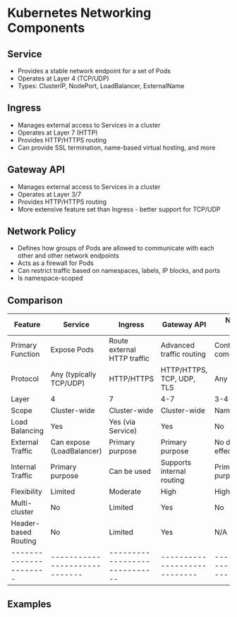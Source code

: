 # Kubernetes Networking Components

## Service

- Provides a stable network endpoint for a set of Pods
- Operates at Layer 4 (TCP/UDP)
- Types: ClusterIP, NodePort, LoadBalancer, ExternalName

## Ingress

- Manages external access to Services in a cluster
- Operates at Layer 7 (HTTP)
- Provides HTTP/HTTPS routing
- Can provide SSL termination, name-based virtual hosting, and more

## Gateway API

- Manages external access to Services in a cluster
- Operates at Layer 3/7
- Provides HTTP/HTTPS routing
- More extensive feature set than Ingress - better support for TCP/UDP

## Network Policy

- Defines how groups of Pods are allowed to communicate with each other and other network endpoints
- Acts as a firewall for Pods
- Can restrict traffic based on namespaces, labels, IP blocks, and ports
- Is namespace-scoped

## Comparison

| Feature              | Service                     | Ingress                     | Gateway API                | Network Policy            |
|----------------------|-----------------------------|-----------------------------|----------------------------|---------------------------|
| Primary Function     | Expose Pods                 | Route external HTTP traffic | Advanced traffic routing   | Control Pod communication |
| Protocol             | Any (typically TCP/UDP)     | HTTP/HTTPS                  | HTTP/HTTPS, TCP, UDP, TLS  | Any                       |
| Layer                | 4                           | 7                           | 4-7                        | 3-4                       |
| Scope                | Cluster-wide                | Cluster-wide                | Cluster-wide               | Namespace                 |
| Load Balancing       | Yes                         | Yes (via Service)           | Yes                        | No                        |
| External Traffic     | Can expose (LoadBalancer)   | Primary purpose             | Primary purpose            | No direct effect          |
| Internal Traffic     | Primary purpose             | Can be used                 | Supports internal routing  | Primary purpose           |
| Flexibility          | Limited                     | Moderate                    | High                       | High                      |
| Multi-cluster        | No                          | Limited                     | Yes                        | No                        |
| Header-based Routing | No                          | Limited                     | Yes                        | N/A                       |
|----------------------|-----------------------------|-----------------------------|----------------------------|---------------------------|


## Examples 
